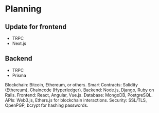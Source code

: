 # Planning

## Update for frontend 

- TRPC
- Next.js

## Backend
- TRPC
- Prisma


Blockchain: Bitcoin, Ethereum, or others.
Smart Contracts: Solidity (Ethereum), Chaincode (Hyperledger).
Backend: Node.js, Django, Ruby on Rails.
Frontend: React, Angular, Vue.js.
Database: MongoDB, PostgreSQL.
APIs: Web3.js, Ethers.js for blockchain interactions.
Security: SSL/TLS, OpenPGP, bcrypt for hashing passwords.